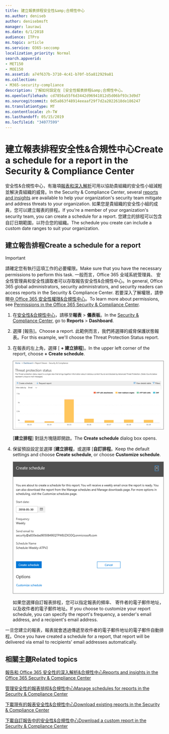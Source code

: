 ```yaml
---
title: 建立報表排程安全性&amp;合規性中心
ms.author: deniseb
author: denisebmsft
manager: laurawi
ms.date: 6/1/2018
audience: ITPro
ms.topic: article
ms.service: O365-seccomp
localization_priority: Normal
search.appverid:
- MET150
- MOE150
ms.assetid: a74f637b-3710-4c41-b70f-b5a812929a81
ms.collection:
- M365-security-compliance
description: 了解如何設定在 [安全性報表排程&amp;合規性中心。
ms.openlocfilehash: cd7856a55f6d3442d96941012d5d06bf93c3d9d7
ms.sourcegitcommit: 0d5a863f48914eeaaf29f7d2a2022618de186247
ms.translationtype: MT
ms.contentlocale: zh-TW
ms.lasthandoff: 05/15/2019
ms.locfileid: "34077599"
---
```

# <a name="create-a-schedule-for-a-report-in-the-security-amp-compliance-center"></a><span data-ttu-id="deec6-103">建立報表排程安全性&amp;合規性中心</span><span class="sxs-lookup"><span data-stu-id="deec6-103">Create a schedule for a report in the Security &amp; Compliance Center</span></span>

<span data-ttu-id="deec6-104">安全性&amp;合規性中心，有幾項[報表和深入解析](reports-and-insights-in-security-and-compliance.md)可用以協助貴組織的安全性小組減輕並解決貴組織的威脅。</span><span class="sxs-lookup"><span data-stu-id="deec6-104">In the Security &amp; Compliance Center, several [reports and insights](reports-and-insights-in-security-and-compliance.md) are available to help your organization's security team mitigate and address threats to your organization.</span></span> <span data-ttu-id="deec6-105">如果您是貴組織的安全性小組的成員，您可以建立報表的排程。</span><span class="sxs-lookup"><span data-stu-id="deec6-105">If you're a member of your organization's security team, you can create a schedule for a report.</span></span> <span data-ttu-id="deec6-106">您建立的排程可以包含自訂日期範圍，以符合您的組織。</span><span class="sxs-lookup"><span data-stu-id="deec6-106">The schedule you create can include a custom date ranges to suit your organization.</span></span> 
  
## <a name="create-a-schedule-for-a-report"></a><span data-ttu-id="deec6-107">建立報告排程</span><span class="sxs-lookup"><span data-stu-id="deec6-107">Create a schedule for a report</span></span>

> [!IMPORTANT]
> <span data-ttu-id="deec6-108">請確定您有執行這項工作的必要權限。</span><span class="sxs-lookup"><span data-stu-id="deec6-108">Make sure that you have the necessary permissions to perform this task.</span></span> <span data-ttu-id="deec6-109">一般而言，Office 365 全域系統管理員、 安全性管理員和安全性讀取者可以存取報告安全性&amp;合規性中心。</span><span class="sxs-lookup"><span data-stu-id="deec6-109">In general, Office 365 global administrators, security administrators, and security readers can access reports in the Security &amp; Compliance Center.</span></span> <span data-ttu-id="deec6-110">若要深入了解權限，請參閱[中 Office 365 安全性權限&amp;合規性中心](permissions-in-the-security-and-compliance-center.md)。</span><span class="sxs-lookup"><span data-stu-id="deec6-110">To learn more about permissions, see [Permissions in the Office 365 Security &amp; Compliance Center](permissions-in-the-security-and-compliance-center.md).</span></span>
  
1. <span data-ttu-id="deec6-111">在[安全性&amp;合規性中心](https://protection.office.com)，請移至**報表** \> **儀表板**。</span><span class="sxs-lookup"><span data-stu-id="deec6-111">In the [Security &amp; Compliance Center](https://protection.office.com), go to **Reports** \> **Dashboard**.</span></span>
    
2. <span data-ttu-id="deec6-112">選擇 [報告]。</span><span class="sxs-lookup"><span data-stu-id="deec6-112">Choose a report.</span></span> <span data-ttu-id="deec6-113">此範例而言，我們將選擇的威脅保護狀態報表。</span><span class="sxs-lookup"><span data-stu-id="deec6-113">For this example, we'll choose the Threat Protection Status report.</span></span>
    
3. <span data-ttu-id="deec6-114">在報表的左上角，選擇 [ **+ 建立排程**]。</span><span class="sxs-lookup"><span data-stu-id="deec6-114">In the upper left corner of the report, choose **+ Create schedule**.</span></span>
    
    ![您可以建立報表排程安全性&amp;合規性中心](media/2311327c-14f6-4a17-b604-0c9ff2d485d1.png)
  
    <span data-ttu-id="deec6-116">[**建立排程**] 對話方塊隨即開啟。</span><span class="sxs-lookup"><span data-stu-id="deec6-116">The **Create schedule** dialog box opens.</span></span> 
    
4. <span data-ttu-id="deec6-117">保留預設設定並選擇 [**建立排程**，或選擇 [**自訂排程**。</span><span class="sxs-lookup"><span data-stu-id="deec6-117">Keep the default settings and choose **Create schedule**, or choose **Customize schedule**.</span></span>
    
    ![您可以使用的預設設定，或自訂的報表排程](media/04fac327-8f73-4711-8319-58c11880fd96.png)
  
    <span data-ttu-id="deec6-119">如果您選擇自訂報表排程，您可以指定報表的頻率、 寄件者的電子郵件地址，以及收件者的電子郵件地址。</span><span class="sxs-lookup"><span data-stu-id="deec6-119">If you choose to customize your report schedule, you can specify the report's frequency, a sender's email address, and a recipient's email address.</span></span> 
    
<span data-ttu-id="deec6-120">一旦您建立的報表，報表就會透過傳遞至收件者的電子郵件地址的電子郵件自動排程。</span><span class="sxs-lookup"><span data-stu-id="deec6-120">Once you have created a schedule for a report, that report will be delivered via email to recipients' email addresses automatically.</span></span> 
  
## <a name="related-topics"></a><span data-ttu-id="deec6-121">相關主題</span><span class="sxs-lookup"><span data-stu-id="deec6-121">Related topics</span></span>

[<span data-ttu-id="deec6-122">報告和 Office 365 安全性的深入解析&amp;合規性中心</span><span class="sxs-lookup"><span data-stu-id="deec6-122">Reports and insights in the Office 365 Security &amp; Compliance Center</span></span>](reports-and-insights-in-security-and-compliance.md)
  
[<span data-ttu-id="deec6-123">管理安全性的報表排程&amp;合規性中心</span><span class="sxs-lookup"><span data-stu-id="deec6-123">Manage schedules for reports in the Security &amp; Compliance Center</span></span>](manage-schedules-for-multiple-reports.md)
  
[<span data-ttu-id="deec6-124">下載現有的報表安全性&amp;合規性中心</span><span class="sxs-lookup"><span data-stu-id="deec6-124">Download existing reports in the Security &amp; Compliance Center</span></span>](download-existing-reports.md)
  
[<span data-ttu-id="deec6-125">下載自訂報告中的安全性&amp;合規性中心</span><span class="sxs-lookup"><span data-stu-id="deec6-125">Download a custom report in the Security &amp; Compliance Center</span></span>](set-up-and-download-a-custom-report.md)
  

